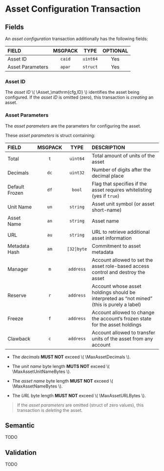 $$
\newcommand \Asset {\mathrm{Asa}}
\newcommand \MaxAssetDecimals {\Asset_{d,\max}}
\newcommand \MaxAssetNameBytes {\Asset_{n,\max}}
\newcommand \MaxAssetUnitNameBytes {\Asset_{u,\max}}
\newcommand \MaxAssetURLBytes {\Asset_{r,\max}}
$$

# Asset Configuration Transaction

## Fields

An _asset configuration_ transaction additionally has the following fields:

| FIELD            |   MSGPACK    |   TYPE   | OPTIONAL |
|:-----------------|:------------:|:--------:|:--------:|
| Asset ID         |    `caid`    | `uint64` |   Yes    |
| Asset Parameters |    `apar`    | `struct` |   Yes    |

### Asset ID

The _asset ID_ \\( \Asset_\mathrm{cfg,ID} \\) identifies the asset being configured.
If the _asset ID_ is omitted (zero), this transaction is _creating_ an asset.

### Asset Parameters

The _asset parameters_ are the parameters for configuring the asset.

These _asset parameters_ is struct containing:

| FIELD          | MSGPACK |    TYPE    | DESCRIPTION                                                                                |
|:---------------|:-------:|:----------:|:-------------------------------------------------------------------------------------------|
| Total          |   `t`   |  `uint64`  | Total amount of units of the asset                                                         |
| Decimals       |  `dc`   |  `uint32`  | Number of digits after the decimal place                                                   |
| Default Frozen |  `df`   |   `bool`   | Flag that specifies if the asset requires whitelisting (yes if `true`)                     |
| Unit Name      |  `un`   |  `string`  | Asset unit symbol (or asset short-name)                                                    |
| Asset Name     |  `an`   |  `string`  | Asset name                                                                                 |
| URL            |  `au`   |  `string`  | URL to retrieve additional asset information                                               |
| Metadata Hash  |  `am`   | `[32]byte` | Commitment to asset metadata                                                               |
| Manager        |   `m`   | `address`  | Account allowed to set the asset role-based access control and destroy the asset           |
| Reserve        |   `r`   | `address`  | Account whose asset holdings should be interpreted as “not mined” (this is purely a label) |
| Freeze         |   `f`   | `address`  | Account allowed to change the account’s frozen state for the asset holdings                |
| Clawback       |   `c`   | `address`  | Account allowed to transfer units of the asset from any account                            |

- The _decimals_ **MUST NOT** exceed \\( \MaxAssetDecimals \\).

- The _unit name_ byte length **MUTS NOT** exceed \\( \MaxAssetUnitNameBytes \\).

- The _asset name_ byte length **MUST NOT** exceed \\( \MaxAssetNameBytes \\).

- The _URL_ byte length **MUST NOT** exceed \\( \MaxAssetURLBytes \\).

> If the _asset parameters_ are omitted (struct of zero values), this transaction
> is _deleting_ the asset.

## Semantic

TODO

## Validation

TODO